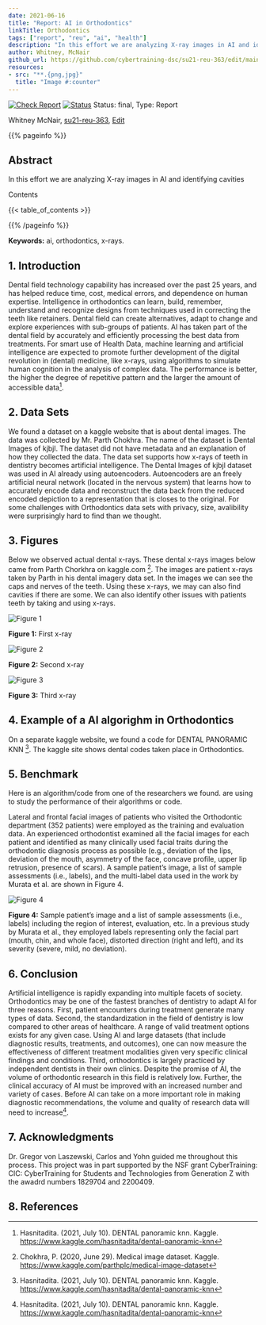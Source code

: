 ```yaml
---
date: 2021-06-16
title: "Report: AI in Orthodontics"
linkTitle: Orthodontics
tags: ["report", "reu", "ai", "health"]
description: "In this effort we are analyzing X-ray images in AI and identifying cavities"
author: Whitney, McNair
github_url: https://github.com/cybertraining-dsc/su21-reu-363/edit/main/project/index.md
resources:
- src: "**.{png,jpg}"
  title: "Image #:counter"
---
```



[![Check Report](https://github.com/cybertraining-dsc/su21-reu-363/workflows/Check%20Report/badge.svg)](https://github.com/cybertraining-dsc/su21-reu-363/actions)
[![Status](https://github.com/cybertraining-dsc/su21-reu-363/workflows/Status/badge.svg)](https://github.com/cybertraining-dsc/su21-reu-363/actions)
Status: final, Type: Report


Whitney McNair, [su21-reu-363](https://github.com/cybertraining-dsc/su21-reu-363), [Edit](https://github.com/cybertraining-dsc/su21-reu-363/blob/main/project/index.md)

{{% pageinfo %}}

## Abstract

In this effort we are analyzing X-ray images in AI and identifying cavities

Contents

{{< table_of_contents >}}

{{% /pageinfo %}}

**Keywords:** ai, orthodontics, x-rays. 

## 1. Introduction

Dental field technology capability has increased over the past 25 years, and has helped reduce time, cost, medical errors, and dependence on human expertise. Intelligence in orthodontics can learn, build, remember, understand and recognize designs from techniques used in correcting the teeth like retainers. Dental field can create alternatives, adapt to change and explore experiences with sub-groups of patients. AI has taken part of the dental field by accurately and efficiently processing the best data from treatments. For smart use of Health Data, machine learning and artificial intelligence are expected to promote further development of the digital revolution in (dental) medicine, like x-rays, using algorithms to simulate human cognition in the analysis of complex data. The performance is better, the higher the degree of repetitive pattern and the larger the amount of accessible data[^5].

## 2. Data Sets

We found a dataset on a kaggle website that is about dental images. The data was collected by Mr. Parth Chokhra. The name of the dataset is Dental Images of kjbjl. The dataset did not have metadata and an explanation of how they collected the data. The data set supports how x-rays of teeth in dentistry becomes artificial intelligence. The Dental Images of kjbjl dataset was used in AI already using autoencoders. Autoencoders are an freely artificial neural network (located in the nervous system) that learns how to accurately encode data and reconstruct the data back from the reduced encoded depiction to a representation that is closes to the original. For some challenges with Orthodontics data sets with privacy, size, avalibility were surprisingly hard to find than we thought.

## 3. Figures

Below we observed actual dental x-rays. These dental x-rays images below came from Parth Chorkhra on kaggle.com [^1]. The images are patient x-rays taken by Parth in his dental imagery data set. In the images we can see the caps and nerves of the teeth. Using these x-rays, we may can also find cavities if there are some. We can also identify other issues with patients teeth by taking and using x-rays.

![Figure 1](https://github.com/cybertraining-dsc/su21-reu-363/raw/main/project/images/figure-1.jpg)

**Figure 1:** First x-ray

![Figure 2](https://github.com/cybertraining-dsc/su21-reu-363/raw/main/project/images/figure-2.jpg)

**Figure 2:** Second x-ray

![Figure 3](https://github.com/cybertraining-dsc/su21-reu-363/raw/main/project/images/figure-3.jpg)

**Figure 3:** Third x-ray

## 4. Example of a AI algorighm in Orthodontics

On a separate kaggle website, we found a code for DENTAL PANORAMIC KNN [^5]. The kaggle site shows dental codes taken place in Orthodontics.

## 5. Benchmark
 
Here is an algorithm/code from one of the researchers we found. are using to study the performance of their algorithms or code.
 
Lateral and frontal facial images of patients who visited the Orthodontic department (352 patients) were employed as the training and evaluation data. An experienced orthodontist examined all the facial images for each patient and identified as many clinically used facial traits during the orthodontic diagnosis process as possible (e.g., deviation of the lips, deviation of the mouth, asymmetry of the face, concave profile, upper lip retrusion, presence of scars). A sample patient’s image, a list of sample assessments (i.e., labels), and the multi-label data used in the work by Murata et al. are shown in Figure 4.
 
![Figure 4](https://github.com/cybertraining-dsc/su21-reu-363/raw/main/project/images/figure-4.jpg)

**Figure 4:** Sample patient’s image and a list of sample assessments (i.e., labels) including the region of interest, evaluation, etc. In a previous study by Murata et al., they employed labels representing only the facial part (mouth, chin, and whole face), distorted direction (right and left), and its severity (severe, mild, no deviation).
 
## 6. Conclusion

Artificial intelligence is rapidly expanding into multiple facets of society. Orthodontics may be one of the fastest branches of dentistry to adapt AI for three reasons. First, patient encounters during treatment generate many types of data. Second, the standardization in the field of dentistry is low compared to other areas of healthcare. A range of valid treatment options exists for any given case. Using AI and large datasets (that include diagnostic results, treatments, and outcomes), one can now measure the effectiveness of different treatment modalities given very specific clinical findings and conditions. Third, orthodontics is largely practiced by independent dentists in their own clinics. Despite the promise of AI, the volume of orthodontic research in this field is relatively low. Further, the clinical accuracy of AI must be improved with an increased number and variety of cases. Before AI can take on a more important role in making diagnostic recommendations, the volume and quality of research data will need to increase[^5].

## 7. Acknowledgments

Dr. Gregor von Laszewski, Carlos and Yohn guided me throughout this process.
This project was in part supported by the NSF grant
CyberTraining: CIC: CyberTraining for Students and Technologies
from Generation Z with the awadrd numbers 1829704 and 2200409.

## 8. References

[^1]: Chokhra, P. (2020, June 29). Medical image dataset. Kaggle. <https://www.kaggle.com/parthplc/medical-image-dataset>

[^2]: EMBRACING NOVEL TECHNOLOGIES IN DENTISTRY AND ORTHODONTICS. (n.d.). <https://deepblue.lib.umich.edu/bitstream>

[^3]: DivyaSwarup, DeepakSingh, SinghSwarndeep, AhmadNaeem, SahaiRicha .Artificialintelligence(A.I.) Inorthodontics. JournalofScience ,2017 ;7(9) :304 -307

[^4]: S. Murata, C. Lee, C. Tanikawa and S. Date, "Towards a Fully Automated Diagnostic System for Orthodontic Treatment in Dentistry," 2017 IEEE 13th International Conference on e-Science (e-Science), 2017, pp. 1-8, doi: 10.1109/eScience.2017.12.

[^5]: Hasnitadita. (2021, July 10). DENTAL panoramic knn. Kaggle. <https://www.kaggle.com/hasnitadita/dental-panoramic-knn>

[^6]: The challenge of eHealth data in Orthodontics. Define_me. (n.d.). <https://www.ajodo.org/article/S0889-5406(20)30801-5/fulltext>
